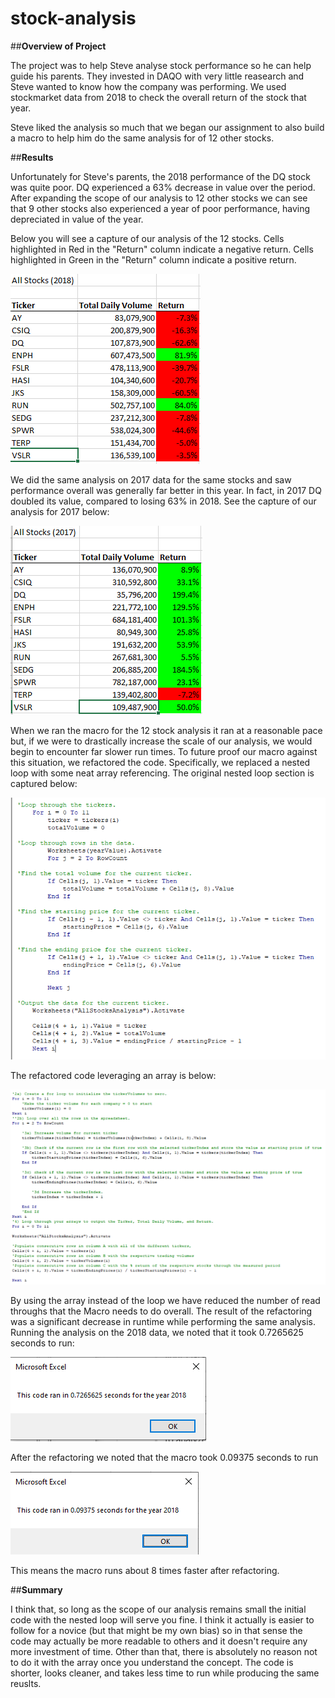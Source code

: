 # stock-analysis

##**Overview of Project**

The project was to help Steve analyse stock performance so he can help guide his parents. They invested in DAQO with very little reasearch and Steve wanted to know how the company was performing. We used stockmarket data from 2018 to check the overall return of the stock that year.

Steve liked the analysis so much that we began our assignment to also build a macro to help him do the same analysis for of 12 other stocks.

##**Results**

Unfortunately for Steve's parents, the 2018 performance of the DQ stock was quite poor. DQ experienced a 63% decrease in value over the period. After expanding the scope of our analysis to 12 other stocks we can see that 9 other stocks also experienced a year of poor performance, having depreciated in value of the year.

Below you will see a capture of our analysis of the 12 stocks. Cells highlighted in Red in the "Return" column indicate a negative return. Cells highlighted in Green in the "Return" column indicate a positive return. 

![alt text](https://github.com/Anthony-Hendrickson/stock-analysis/blob/main/2018%20Stock%20Performance%20Data.PNG)

We did the same analysis on 2017 data for the same stocks and saw performance overall was generally far better in this year. In fact, in 2017 DQ doubled its value, compared to losing 63% in 2018. See the capture of our analysis for 2017 below:

![alt text](https://github.com/Anthony-Hendrickson/stock-analysis/blob/main/2017%20Stock%20Performance%20Data.PNG)

When we ran the macro for the 12 stock analysis it ran at a reasonable pace but, if we were to drastically increase the scale of our analysis, we would begin to encounter far slower run times. To future proof our macro against this situation, we refactored the code. Specifically, we replaced a nested loop with some neat array referencing. The original nested loop section is captured below:

![alt text](https://github.com/Anthony-Hendrickson/stock-analysis/blob/main/Original_Loop.PNG)

The refactored code leveraging an array is below:

![alt text](https://github.com/Anthony-Hendrickson/stock-analysis/blob/main/Refactored_Code.PNG)

By using the array instead of the loop we have reduced the number of read throughs that the Macro needs to do overall. The result of the refactoring was a significant decrease in runtime while performing the same analysis. Running the analysis on the 2018 data, we noted that it took 0.7265625 seconds to run:

![alt text](https://github.com/Anthony-Hendrickson/stock-analysis/blob/main/2018%201st%20run.PNG)

After the refactoring we noted that the macro took 0.09375 seconds to run

![alt text](https://github.com/Anthony-Hendrickson/stock-analysis/blob/main/2018%201st%20run%20-%20post%20refactoring%202018.PNG)

This means the macro runs about 8 times faster after refactoring.

##**Summary**

I think that, so long as the scope of our analysis remains small the initial code with the nested loop will serve you fine. I think it actually is easier to follow for a novice (but that might be my own bias) so in that sense the code may actually be more readable to others and it doesn't require any more investment of time. Other than that, there is absolutely no reason not to do it with the array once you understand the concept. The code is shorter, looks cleaner, and takes less time to run while producing the same reuslts.
